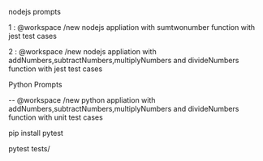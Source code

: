 nodejs prompts

1 : @workspace /new nodejs appliation with sumtwonumber function with jest test cases

2 : @workspace /new nodejs appliation with addNumbers,subtractNumbers,multiplyNumbers and divideNumbers function with jest test cases

Python Prompts

-- @workspace /new python appliation with addNumbers,subtractNumbers,multiplyNumbers and divideNumbers function with unit test cases
   
   pip install pytest

   pytest tests/
